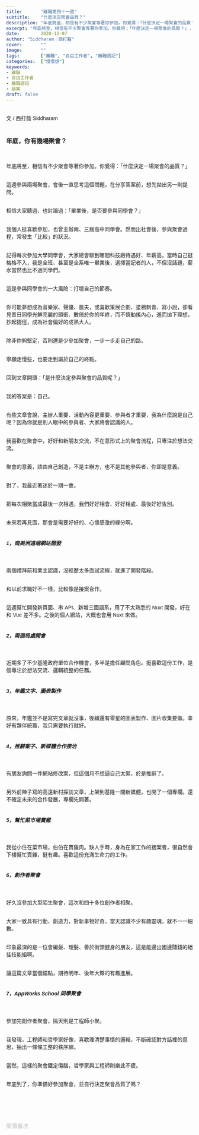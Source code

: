 ```yaml
---
title:       "離職第四十一週"
subtitle:    "什麼決定聚會品質？"
description: "年底將至，相信有不少聚會等著你參加。你覺得：「什麼決定一場聚會的品質？」..."
excerpt: "年底將至，相信有不少聚會等著你參加。你覺得：「什麼決定一場聚會的品質？」..."
date:        2020-12-07
author: "Siddharam｜西打藍"
cover:       ""
image:       ""
tags:        ["離職", "自由工作者", "離職週記"]
categories:  ["慢慢想"]
keywords:
- 離職
- 自由工作者
- 離職週記
- 接案
draft: false
---
```


<article style="font-family: 'Noto Sans TC', '微軟正黑體', sans-serif; font-weight: 300;">

<br>文 / 西打藍 Siddharam<br><br>

<h3 class="article-h1-color">年底，你有幾場聚會？</h3><br>

年底將至，相信有不少聚會等著你參加。你覺得：「什麼決定一場聚會的品質？」<br><br>

這週參與兩場聚會，會後一直思考這個問題，在分享答案前，想先拋出另一則提問。<br><br>

相信大家聽過、也討論過：「畢業後，是否要參與同學會？」<br><br>

我個人挺喜歡參加，也曾主辦兩、三屆高中同學會。然而出社會後，參與聚會過程，常發生「比較」的狀況。<br><br>

記得每次參加大學同學會，大家總會聊到哪間科技廠待遇好、年薪高，當時自己挺格格不入，我是全班、甚至是全系唯一畢業後，選擇當記者的人，不但沒話題，薪水當然也比不過同學們。<br><br>

這是參與同學會的一大風險：打壞自己的節奏。<br><br>

你可能夢想成為音樂家、聲優、農夫，或喜歡策展企劃、塗鴉刺青、寫小說，卻看見昔日同學光鮮亮麗的頭銜、數倍於你的年終，而不慎動搖內心，進而拋下理想，抄起捷徑，成為社會偏好的成熟大人。<br><br>

除非你夠堅定，否則還是少參加聚會，一步一步走自己的路。<br><br>

寧願走慢些，也要走到屬於自己的終點。<br><br>

回到文章開頭：「是什麼決定參與聚會的品質呢？」<br><br>

我的答案是：自己。<br><br>

有些文章會說，主辦人重要、活動內容更重要、參與者才重要，我為什麼說是自己呢？因為你就是別人眼中的參與者、大家將會認識的人。<br><br>

我喜歡在聚會中，好好和新朋友交流，不在意形式上的聚會流程，只專注於想法交流。<br><br>

聚會的意義，該由自己創造，不是主辦方，也不是其他參與者，你即是意義。<br><br>

對了，我最近著迷於一期一會。<br><br>

把每次相聚當成最後一次相遇，我們好好相會、好好相處、最後好好告別。<br><br>

未來若再見面，那會是需要好好的、心懷感激的緣分啊。<br><br>




<h5 class="article-h1-color">1，南美洲遠端網站開發</h5><br>

兩個禮拜前和業主認識，沒經歷太多面試流程，就進了開發階段。<br><br>

和以前求職好不一樣，比較像是接案合作。<br><br>

這週幫忙開發新頁面、串 API、新增三國語系，用了不太熟悉的 Nuxt 開發，好在和 Vue 差不多。之後的個人網站，大概也會用 Nuxt 來做。<br><br>


<h5 class="article-h1-color">2，兩個局處開會</h5><br>

近期多了不少基隆政府單位合作機會，多半是擔任顧問角色。挺喜歡這份工作，是個專注於想法交流、邏輯統整的任務。<br><br>



<h5 class="article-h1-color">3，年鑑文字、圖表製作</h5><br>

原來，年鑑並不是寫完文章就沒事，後續還有零星的圖表製作、圖片收集要做。幸好有夥伴統籌，我只需要執行就好。<br><br>



<h5 class="article-h1-color">4，推辭案子、新媒體合作接洽</h5><br>

有朋友詢問一件網站修改案，但這個月不想逼自己太緊，於是推辭了。<br><br>

另外前陣子寫的高遠新村採訪文章，上架到基隆一間新媒體，也開了一個專欄。還不確定未來的合作發展，專欄先開著。<br><br>


<h5 class="article-h1-color">5，幫忙菜市場賣雞</h5><br>

我從小住在菜市場，伯伯在賣雞肉。缺人手時，身為在家工作的接案者，很自然會下樓幫忙賣雞，挺有趣。喜歡這份充滿生命力的工作。<br><br>


<h5 class="article-h1-color">6，創作者聚會</h5><br>

好久沒參加大型陌生聚會，這次和四十多位創作者相聚。<br><br>

大家一致具有行動、創造力，對新事物好奇，當天認識不少有趣靈魂，就不一一細數。<br><br>

印象最深的是一位會編髮、理髮、善於街頭健身的朋友，這是能邊出國邊賺錢的絕佳技能組啊。<br><br>

讓這篇文章當個錨點，期待明年、後年大夥的有趣進展。<br><br>


<h5 class="article-h1-color">7，AppWorks School 同學聚會</h5><br>

參加完創作者聚會，隔天則是工程師小聚。<br><br>

我發現，工程師和哲學家好像，喜歡理清楚事情的邏輯，不斷確認對方話裡的意思，抽出一條條工整的秩序線。<br><br>

當然，這樣的聚會鐵定傷腦，哲學家與工程師則樂此不疲。<br><br>

年底到了，你準備好參加聚會，並自行決定聚會品質了嗎？<br><br>



<br><br><br>

</article>

<div style="color: #bfbfbf; font-size: 15px;" id="busuanzi_container_page_pv">
  閱讀量<span id="busuanzi_value_page_pv"></span>次
</div>




<script src="../../js/post.js"></script>




